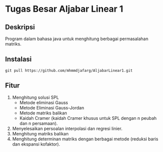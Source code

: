 # Tugas Besar Aljabar Linear 1

## Deskripsi
  Program dalam bahasa java untuk menghitung berbagai permasalahan matriks.
  
## Instalasi
  `git pull https://github.com/mhmmdjafarg/AljabarLinear1.git`
## Fitur
1. Menghitung  solusi  SPL  
   - Metode  eliminasi  Gauss
   - Metode  Eliminasi Gauss-Jordan
   - Metode  matriks  balikan
   - Kaidah  Cramer  (kaidah  Cramer khusus untuk SPL dengan n peubah dan n persamaan). 
2. Menyelesaikan persoalan interpolasi dan regresi linier.
3. Menghitung matriks balikan
4. Menghitung  determinan  matriks  dengan  berbagai  metode  (reduksi  baris  dan ekspansi kofaktor). 

